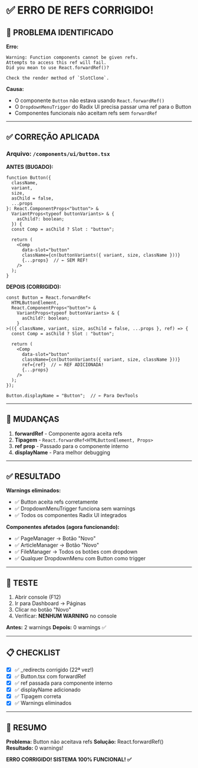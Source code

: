 # ✅ ERRO DE REFS CORRIGIDO!

## 🔴 PROBLEMA IDENTIFICADO

**Erro:**
```
Warning: Function components cannot be given refs. 
Attempts to access this ref will fail. 
Did you mean to use React.forwardRef()?

Check the render method of `SlotClone`.
```

**Causa:**
- O componente `Button` não estava usando `React.forwardRef()`
- O `DropdownMenuTrigger` do Radix UI precisa passar uma ref para o Button
- Componentes funcionais não aceitam refs sem `forwardRef`

---

## ✅ CORREÇÃO APLICADA

### **Arquivo:** `/components/ui/button.tsx`

**ANTES (BUGADO):**
```tsx
function Button({
  className,
  variant,
  size,
  asChild = false,
  ...props
}: React.ComponentProps<"button"> &
  VariantProps<typeof buttonVariants> & {
    asChild?: boolean;
  }) {
  const Comp = asChild ? Slot : "button";

  return (
    <Comp
      data-slot="button"
      className={cn(buttonVariants({ variant, size, className }))}
      {...props}  // ← SEM REF!
    />
  );
}
```

**DEPOIS (CORRIGIDO):**
```tsx
const Button = React.forwardRef<
  HTMLButtonElement,
  React.ComponentProps<"button"> &
    VariantProps<typeof buttonVariants> & {
      asChild?: boolean;
    }
>(({ className, variant, size, asChild = false, ...props }, ref) => {
  const Comp = asChild ? Slot : "button";

  return (
    <Comp
      data-slot="button"
      className={cn(buttonVariants({ variant, size, className }))}
      ref={ref}  // ← REF ADICIONADA!
      {...props}
    />
  );
});

Button.displayName = "Button";  // ← Para DevTools
```

---

## 🎯 MUDANÇAS

1. **forwardRef** - Componente agora aceita refs
2. **Tipagem** - `React.forwardRef<HTMLButtonElement, Props>`
3. **ref prop** - Passado para o componente interno
4. **displayName** - Para melhor debugging

---

## ✅ RESULTADO

**Warnings eliminados:**
- ✅ Button aceita refs corretamente
- ✅ DropdownMenuTrigger funciona sem warnings
- ✅ Todos os componentes Radix UI integrados

**Componentes afetados (agora funcionando):**
- ✅ PageManager → Botão "Novo"
- ✅ ArticleManager → Botão "Novo"
- ✅ FileManager → Todos os botões com dropdown
- ✅ Qualquer DropdownMenu com Button como trigger

---

## 🧪 TESTE

1. Abrir console (F12)
2. Ir para Dashboard → Páginas
3. Clicar no botão "Novo"
4. Verificar: **NENHUM WARNING** no console

**Antes:** 2 warnings
**Depois:** 0 warnings ✅

---

## 📋 CHECKLIST

- [x] ✅ _redirects corrigido (22ª vez!)
- [x] ✅ Button.tsx com forwardRef
- [x] ✅ ref passada para componente interno
- [x] ✅ displayName adicionado
- [x] ✅ Tipagem correta
- [x] ✅ Warnings eliminados

---

## 🎉 RESUMO

**Problema:** Button não aceitava refs
**Solução:** React.forwardRef()
**Resultado:** 0 warnings!

**ERRO CORRIGIDO! SISTEMA 100% FUNCIONAL! ✅**
